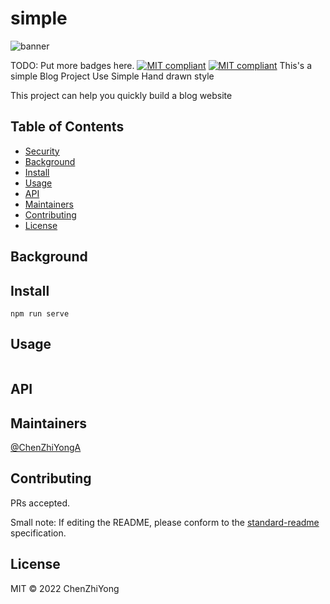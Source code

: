 # simple

![banner](http://39.107.52.86/1.png)

TODO: Put more badges here.
[![MIT compliant](https://img.shields.io/badge/open--source--protocol-MIT-green.svg?style=flat-square)]()
[![MIT compliant](https://img.shields.io/badge/ChenZhiYongA-github-green.svg?style=flat-square)](https://github.com/ChenZhiYongA/simple)
This&#39;s a simple Blog Project Use Simple Hand drawn style

This project can help you quickly build a blog website

## Table of Contents

- [Security](#security)
- [Background](#background)
- [Install](#install)
- [Usage](#usage)
- [API](#api)
- [Maintainers](#maintainers)
- [Contributing](#contributing)
- [License](#license)

## Background

## Install

```
npm run serve
```

## Usage

```
```

## API

## Maintainers

[@ChenZhiYongA](https://github.com/ChenZhiYongA)

## Contributing

PRs accepted.

Small note: If editing the README, please conform to the [standard-readme](https://github.com/RichardLitt/standard-readme) specification.

## License

MIT © 2022 ChenZhiYong
